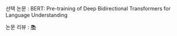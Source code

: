 선택 논문 : BERT: Pre-training of Deep Bidirectional Transformers for Language Understanding

논문 리뷰 : [📚](https://aware-option-ea8.notion.site/BERT-Pre-training-of-Deep-Bidirectional-Transformers-for-Language-Understanding-10191e7d848280a1af2dfa9c02487642?pvs=4)
